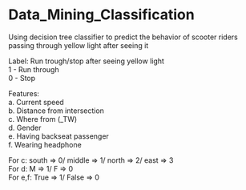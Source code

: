 # Data_Mining_Classification
Using decision tree classifier to predict the behavior of scooter riders passing through yellow light after seeing it

Label: Run trough/stop after seeing yellow light  
1 - Run through  
0 - Stop  

Features:  
a. Current speed  
b. Distance from intersection  
c. Where from (_TW)  
d. Gender  
e. Having backseat passenger  
f. Wearing headphone  

For c: south => 0/ middle => 1/ north => 2/ east => 3  
For d: M => 1/ F => 0  
For e,f: True => 1/ False => 0
